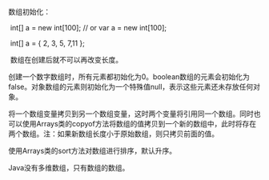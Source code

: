 数组初始化：

​			int[] a = new int[100]; // or  var a = new int[100];

​			int[] a = { 2, 3, 5, 7,11 };

​	数组在创建后就不可以再改变长度。

​	创建一个数字数组时，所有元素都初始化为0。boolean数组的元素会初始化为false。对象数组的元素则初始化为一个特殊值null，表示这些元素还未存放任何对象。

将一个数组变量拷贝到另一个数组变量，这时两个变量将引用同一个数组。同时也可以使用Arrays类的copyof方法将数组的值拷贝到一个新的数组中，此时将存在两个数组。注：如果新数组长度小于原始数组，则只拷贝前面的值。

使用Arrays类的sort方法对数组进行排序，默认升序。

Java没有多维数组，只有数组的数组。